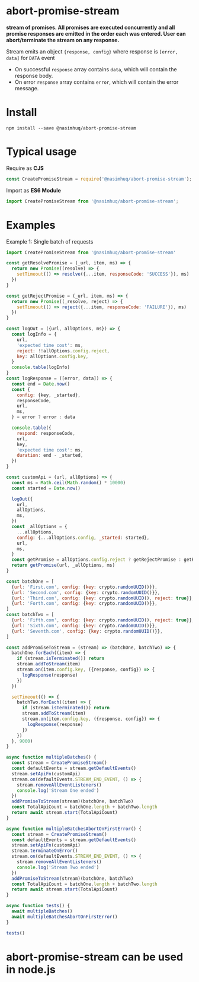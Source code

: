 # abort-promise-stream
**stream of promises. All promises are executed concurrently and all promise responses are emitted in the order each was entered. User can abort/terminate the stream on any response.**

Stream emits an object `{response, config}` where response is `[error, data]` for `DATA` event
  * On successful `response` array contains `data`, which will contain the response body.
  * On error `response` array contains `error`, which will contain the error message.


# Install

`npm install --save @nasimhuq/abort-promise-stream`

# Typical usage

Require as **CJS**

```js
const CreatePromiseStream = require('@nasimhuq/abort-promise-stream');
```

Import as **ES6 Module**
```js
import CreatePromiseStream from '@nasimhuq/abort-promise-stream';
```

# Examples

Example 1: Single batch of requests

```js
import CreatePromiseStream from '@nasimhuq/abort-promise-stream'

const getResolvePromise = (_url, item, ms) => {
  return new Promise((resolve) => {
    setTimeout(() => resolve({...item, responseCode: 'SUCCESS'}), ms)
  })
}

const getRejectPromise = (_url, item, ms) => {
  return new Promise((_resolve, reject) => {
    setTimeout(() => reject({...item, responseCode: 'FAILURE'}), ms)
  })
}

const logOut = ({url, allOptions, ms}) => {
  const logInfo = {
    url,
    'expected time cost': ms,
    reject: !!allOptions.config.reject,
    key: allOptions.config.key,
  }
  console.table(logInfo)
}
const logResponse = ([error, data]) => {
  const end = Date.now()
  const {
    config: {key, _started},
    responseCode,
    url,
    ms,
  } = error ? error : data

  console.table({
    respond: responseCode,
    url,
    key,
    'expected time cost': ms,
    duration: end - _started,
  })
}

const customApi = (url, allOptions) => {
  const ms = Math.ceil(Math.random() * 10000)
  const started = Date.now()

  logOut({
    url,
    allOptions,
    ms,
  })
  const _allOptions = {
    ...allOptions,
    config: {...allOptions.config, _started: started},
    url,
    ms,
  }
  const getPromise = allOptions.config.reject ? getRejectPromise : getResolvePromise
  return getPromise(url, _allOptions, ms)
}

const batchOne = [
  {url: 'First.com', config: {key: crypto.randomUUID()}},
  {url: 'Second.com', config: {key: crypto.randomUUID()}},
  {url: 'Third.com', config: {key: crypto.randomUUID(), reject: true}},
  {url: 'Forth.com', config: {key: crypto.randomUUID()}},
]
const batchTwo = [
  {url: 'Fifth.com', config: {key: crypto.randomUUID(), reject: true}},
  {url: 'Sixth.com', config: {key: crypto.randomUUID()}},
  {url: 'Seventh.com', config: {key: crypto.randomUUID()}},
]

const addPromiseToStream = (stream) => (batchOne, batchTwo) => {
  batchOne.forEach((item) => {
    if (stream.isTerminated()) return
    stream.addToStream(item)
    stream.on(item.config.key, ({response, config}) => {
      logResponse(response)
    })
  })

  setTimeout(() => {
    batchTwo.forEach((item) => {
      if (stream.isTerminated()) return
      stream.addToStream(item)
      stream.on(item.config.key, ({response, config}) => {
        logResponse(response)
      })
    })
  }, 9000)
}

async function multipleBatches() {
  const stream = CreatePromiseStream()
  const defaultEvents = stream.getDefaultEvents()
  stream.setApiFn(customApi)
  stream.on(defaultEvents.STREAM_END_EVENT, () => {
    stream.removeAllEventListeners()
    console.log('Stream One ended')
  })
  addPromiseToStream(stream)(batchOne, batchTwo)
  const TotalApiCount = batchOne.length + batchTwo.length
  return await stream.start(TotalApiCount)
}

async function multipleBatchesAbortOnFirstError() {
  const stream = CreatePromiseStream()
  const defaultEvents = stream.getDefaultEvents()
  stream.setApiFn(customApi)
  stream.terminateOnError()
  stream.on(defaultEvents.STREAM_END_EVENT, () => {
    stream.removeAllEventListeners()
    console.log('Stream Two ended')
  })
  addPromiseToStream(stream)(batchOne, batchTwo)
  const TotalApiCount = batchOne.length + batchTwo.length
  return await stream.start(TotalApiCount)
}

async function tests() {
  await multipleBatches()
  await multipleBatchesAbortOnFirstError()
}

tests()

```

# abort-promise-stream can be used in node.js

